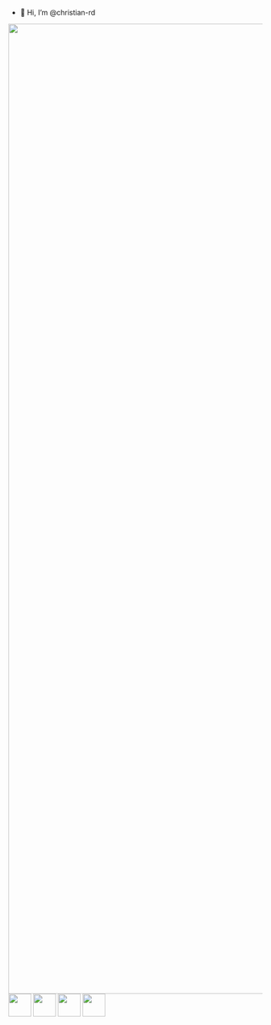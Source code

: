 - 👋 Hi, I’m @christian-rd


<div>
<img src="https://user-images.githubusercontent.com/112029342/195459216-f112d4b1-c467-482f-8015-f5137026ddaf.gif" width="1920px" />
</div>
<div>
<img src="https://cdn.jsdelivr.net/gh/devicons/devicon/icons/html5/html5-original-wordmark.svg" width="45px" />
<img src="https://cdn.jsdelivr.net/gh/devicons/devicon/icons/css3/css3-original-wordmark.svg" width="45px" />
<img src="https://cdn.jsdelivr.net/gh/devicons/devicon/icons/javascript/javascript-original.svg" width="45px"/>
<img src="https://cdn.jsdelivr.net/gh/devicons/devicon/icons/postgresql/postgresql-original-wordmark.svg" width="45px"/>
</div>
